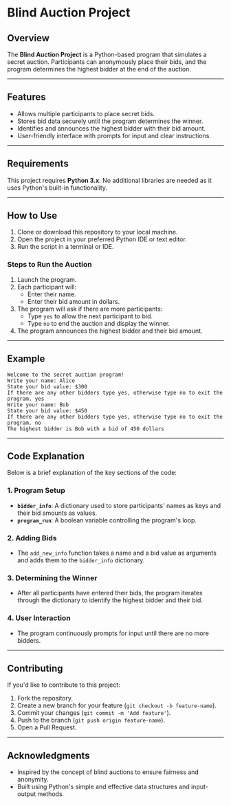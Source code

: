 # Blind Auction Project

## Overview
The **Blind Auction Project** is a Python-based program that simulates a secret auction. Participants can anonymously place their bids, and the program determines the highest bidder at the end of the auction.

---

## Features
- Allows multiple participants to place secret bids.
- Stores bid data securely until the program determines the winner.
- Identifies and announces the highest bidder with their bid amount.
- User-friendly interface with prompts for input and clear instructions.

---

## Requirements
This project requires **Python 3.x**. No additional libraries are needed as it uses Python's built-in functionality.

---

## How to Use
1. Clone or download this repository to your local machine.
2. Open the project in your preferred Python IDE or text editor.
3. Run the script in a terminal or IDE.

### Steps to Run the Auction
1. Launch the program.
2. Each participant will:
   - Enter their name.
   - Enter their bid amount in dollars.
3. The program will ask if there are more participants:
   - Type `yes` to allow the next participant to bid.
   - Type `no` to end the auction and display the winner.
4. The program announces the highest bidder and their bid amount.

---

## Example
```
Welcome to the secret auction program!
Write your name: Alice
State your bid value: $300
If there are any other bidders type yes, otherwise type no to exit the program. yes
Write your name: Bob
State your bid value: $450
If there are any other bidders type yes, otherwise type no to exit the program. no
The highest bidder is Bob with a bid of 450 dollars
```

---

## Code Explanation
Below is a brief explanation of the key sections of the code:

### 1. Program Setup
- **`bidder_info`**: A dictionary used to store participants' names as keys and their bid amounts as values.
- **`program_run`**: A boolean variable controlling the program's loop.

### 2. Adding Bids
- The `add_new_info` function takes a name and a bid value as arguments and adds them to the `bidder_info` dictionary.

### 3. Determining the Winner
- After all participants have entered their bids, the program iterates through the dictionary to identify the highest bidder and their bid.

### 4. User Interaction
- The program continuously prompts for input until there are no more bidders.

---

## Contributing
If you'd like to contribute to this project:
1. Fork the repository.
2. Create a new branch for your feature (`git checkout -b feature-name`).
3. Commit your changes (`git commit -m 'Add feature'`).
4. Push to the branch (`git push origin feature-name`).
5. Open a Pull Request.

---

## Acknowledgments
- Inspired by the concept of blind auctions to ensure fairness and anonymity.
- Built using Python's simple and effective data structures and input-output methods.

